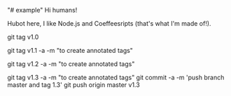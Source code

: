 "# example" 
Hi humans!

Hubot here, I like Node.js and Coeffeesripts (that's what I'm made of!).

git tag v1.0

git tag v1.1 -a -m "to create annotated tags" 

git tag v1.2 -a -m "to create annotated tags"

git tag v1.3 -a -m "to create annotated tags" 
git commit -a -m 'push branch master and tag 1.3'
git push origin  master v1.3 